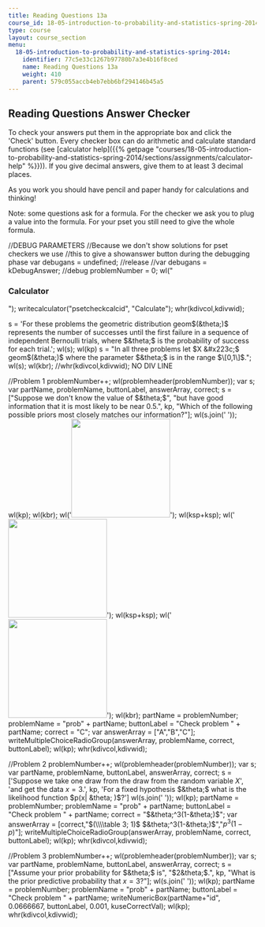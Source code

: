 ```yaml
---
title: Reading Questions 13a
course_id: 18-05-introduction-to-probability-and-statistics-spring-2014
type: course
layout: course_section
menu:
  18-05-introduction-to-probability-and-statistics-spring-2014:
    identifier: 77c5e33c1267b97780b7a3e4b16f8ced
    name: Reading Questions 13a
    weight: 410
    parent: 579c055accb4eb7ebb6bf294146b45a5
---
```

Reading Questions Answer Checker
--------------------------------

To check your answers put them in the appropriate box and click the 'Check' button. Every checker box can do arithmetic and calculate standard functions (see [calculator help]({{% getpage "courses/18-05-introduction-to-probability-and-statistics-spring-2014/sections/assignments/calculator-help" %}})). If you give decimal answers, give them to at least 3 decimal places.

As you work you should have pencil and paper handy for calculations and thinking!

Note: some questions ask for a formula. For the checker we ask you to plug a value into the formula. For your pset you still need to give the whole formula.

//DEBUG PARAMETERS //Because we don't show solutions for pset checkers we use //this to give a showanswer button during the debugging phase var debugans = undefined; //release //var debugans = kDebugAnswer; //debug problemNumber = 0; wl("<h3>Calculator</h3>"); writecalculator("psetcheckcalcid", "Calculate"); whr(kdivcol,kdivwid);

s = 'For these problems the geometric distribution geom$(&theta;)$ represents the number of successes until the first failure in a sequence of independent Bernoulli trials, where $&theta;$ is the probability of success for each trial.'; wl(s); wl(kp) s = "In all three problems let $X &#x223c;$ geom$(&theta;)$ where the parameter $&theta;$ is in the range $\[0,1\]$."; wl(s); wl(kbr); //whr(kdivcol,kdivwid); NO DIV LINE

//Problem 1 problemNumber++; wl(problemheader(problemNumber)); var s; var partName, problemName, buttonLabel, answerArray, correct; s = \["Suppose we don't know the value of $&theta;$", "but have good information that it is most likely to be near 0.5.", kp, "Which of the following possible priors most closely matches our information?"\]; wl(s.join(' ')); wl(kp); wl(kbr); wl('<img src="/courses/mathematics/18-05-introduction-to-probability-and-statistics-spring-2014/readings/reading-questions-13a/figc13-rq1-1.png" width="200px">'); wl(ksp+ksp); wl('<img src="/courses/mathematics/18-05-introduction-to-probability-and-statistics-spring-2014/readings/reading-questions-13a/figc13-rq1-2.png" width="200px">'); wl(ksp+ksp); wl('<img src="/courses/mathematics/18-05-introduction-to-probability-and-statistics-spring-2014/readings/reading-questions-13a/figc13-rq1-3.png" width="200px">'); wl(kbr); partName = problemNumber; problemName = "prob" + partName; buttonLabel = "Check problem " + partName; correct = "C"; var answerArray = \["A","B","C"\]; writeMultipleChoiceRadioGroup(answerArray, problemName, correct, buttonLabel); wl(kp); whr(kdivcol,kdivwid);

//Problem 2 problemNumber++; wl(problemheader(problemNumber)); var s; var partName, problemName, buttonLabel, answerArray, correct; s = \['Suppose we take one draw from the draw from the random variable $X$', 'and get the data $x=3$.', kp, 'For a fixed hypothesis $&theta;$ what is the likelihood function $p(x| &theta; )$?'\] wl(s.join(' ')); wl(kp); partName = problemNumber; problemName = "prob" + partName; buttonLabel = "Check problem " + partName; correct = "$&theta;^3(1-&theta;)$"; var answerArray = \[correct,"$(\\\\table 3; 1)$ $&theta;^3(1-&theta;)$","$p^3(1-p)$"\]; writeMultipleChoiceRadioGroup(answerArray, problemName, correct, buttonLabel); wl(kp); whr(kdivcol,kdivwid);

//Problem 3 problemNumber++; wl(problemheader(problemNumber)); var s; var partName, problemName, buttonLabel, answerArray, correct; s = \["Assume your prior probability for $&theta;$ is", "$2&theta;$.", kp, "What is the prior predictive probability that $x = 3$?"\]; wl(s.join(' ')); wl(kp); partName = problemNumber; problemName = "prob" + partName; buttonLabel = "Check problem " + partName; writeNumericBox(partName+"id", 0.0666667, buttonLabel, 0.001, kuseCorrectVal); wl(kp); whr(kdivcol,kdivwid);